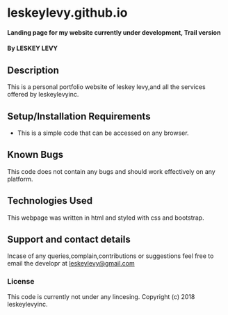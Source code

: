 # leskeylevy.github.io
#### Landing page for my website currently under development, Trail version
#### By **LESKEY LEVY**
## Description
This is a personal portfolio website of leskey levy,and all the services offered by leskeylevyinc. 
## Setup/Installation Requirements
* This is a simple code that can be accessed on any browser.
## Known Bugs
This code does not contain any bugs and should work effectively on any platform.
## Technologies Used
This webpage was written in html and styled with css and bootstrap.
## Support and contact details
Incase of any queries,complain,contributions or suggestions feel free to email the developr at leskeylevy@gmail.com
### License
This code is currently not under any lincesing.
Copyright (c)  2018 leskeylevyinc.

